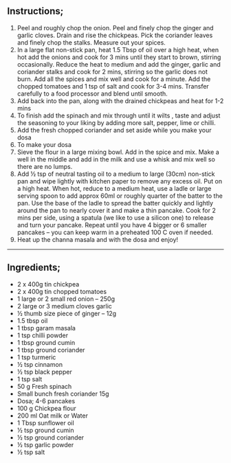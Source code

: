 ## Instructions;

1. Peel and roughly chop the onion. Peel and finely chop the ginger and garlic cloves. Drain and rise the chickpeas. Pick the coriander leaves and finely chop the stalks. Measure out your spices.
2. In a large flat non-stick pan, heat 1.5 Tbsp of oil over a high heat, when hot add the onions and cook for 3 mins until they start to brown, stirring occasionally. Reduce the heat to medium and add the ginger, garlic and coriander stalks and cook for 2 mins, stirring so the garlic does not burn. Add all the spices and mix well and cook for a minute. Add the chopped tomatoes and 1 tsp of salt and cook for 3-4 mins. Transfer carefully to a food processor and blend until smooth.
3. Add back into the pan, along with the drained chickpeas and heat for 1-2 mins
4. To finish add the spinach and mix through until it wilts , taste and adjust the seasoning to your liking by adding more salt, pepper, lime or chilli.
5. Add the fresh chopped coriander and set aside while you make your dosa
6. To make your dosa
7. Sieve the flour in a large mixing bowl. Add in the spice and mix. Make a well in the middle and add in the milk and use a whisk and mix well so there are no lumps.
8. Add ½ tsp of neutral tasting oil to a medium to large (30cm) non-stick pan and wipe lightly with kitchen paper to remove any excess oil. Put on a high heat. When hot, reduce to a medium heat, use a ladle or large serving spoon to add approx 60ml or roughly quarter of the batter to the pan. Use the base of the ladle to spread the batter quickly and lightly around the pan to nearly cover it and make a thin pancake. Cook for 2 mins per side, using a spatula (we like to use a silicon one) to release and turn your pancake. Repeat until you have 4 bigger or 6 smaller pancakes – you can keep warm in a preheated 100 C oven if needed.
9. Heat up the channa masala and with the dosa and enjoy!

____

## Ingredients;
* 2 x 400g tin chickpea
* 2 x 400g tin chopped tomatoes
* 1 large or 2 small red onion – 250g
* 2 large or 3 medium cloves garlic
* ½ thumb size piece of ginger – 12g
* 1.5 tbsp oil
* 1 tbsp garam masala
* 1 tsp chilli powder
* 1 tbsp ground cumin
* 1 tbsp ground coriander
* 1 tsp turmeric
* ½ tsp cinnamon
* ½ tsp black pepper
* 1 tsp salt
* 50 g Fresh spinach
* Small bunch fresh coriander 15g
* Dosa; 4-6 pancakes
* 100 g Chickpea flour
* 200 ml Oat milk or Water
* 1 Tbsp sunflower oil
* ½ tsp ground cumin
* ½ tsp ground coriander
* ½ tsp garlic powder
* ½ tsp salt